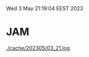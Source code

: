 Wed  3 May 21:19:04 EEST 2023
# JAM
<a href='./cache/202305/03_21.log'>./cache/202305/03_21.log</a>
